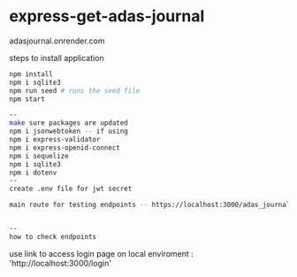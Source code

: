 # express-get-adas-journal

adasjournal.onrender.com

steps to install application
```bash
npm install
npm i sqlite3
npm run seed # runs the seed file
npm start

--
make sure packages are updated
npm i jsonwebtoken -- if using
npm i express-validator
npm i express-openid-connect
npm i sequelize
npm i sqlite3
npm i dotenv
--
create .env file for jwt secret

main route for testing endpoints -- https://localhost:3000/adas_journal/


-- 
how to check endpoints
```
use link to access login page on local enviroment : 'http://localhost:3000/login'
